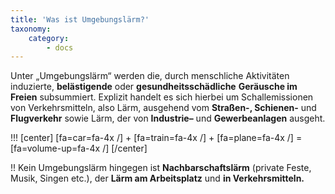 ```yaml
---
title: 'Was ist Umgebungslärm?'
taxonomy:
    category:
        - docs
---
```


Unter „Umgebungslärm“ werden die, durch menschliche Aktivitäten induzierte, **belästigende** oder **gesundheitsschädliche** **Geräusche im Freien** subsummiert.
Explizit handelt es sich hierbei um Schallemissionen von Verkehrsmitteln, also Lärm, ausgehend vom **Straßen-, Schienen-** und **Flugverkehr** sowie Lärm, der von **Industrie–** und **Gewerbeanlagen** ausgeht.

!!! [center] [fa=car=fa-4x /] + [fa=train=fa-4x /] + [fa=plane=fa-4x /] = [fa=volume-up=fa-4x /] [/center]

!! Kein Umgebungslärm hingegen ist **Nachbarschaftslärm** (private Feste, Musik, Singen etc.), der **Lärm am Arbeitsplatz** und **in Verkehrsmitteln.**
